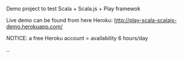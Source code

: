 Demo project to test Scala + Scala.js + Play framewok

Live demo can be found from here Heroku: http://play-scala-scalajs-demo.herokuapp.com/

NOTICE: a free Heroku account = availability 6 hours/day

..
